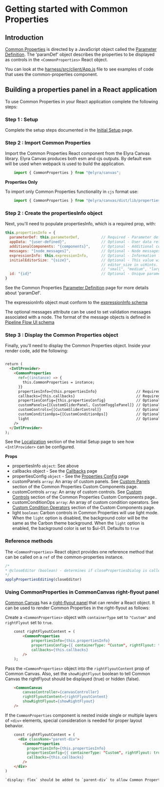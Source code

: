 # Getting started with Common Properties

## Introduction
[Common Properties](01.10-common-properties.md) is directed by a JavaScript object called the [Parameter Definition](04.01-parameter-definition.md). The 'paramDef' object describes the properties to be displayed as controls in the `<CommonProperties>` React object.

You can look at the [harness/src/client/App.js](https://github.com/elyra-ai/canvas/blob/49ed634e3353d8f5c58eb8409ed8e1009f19c87a/canvas_modules/harness/src/client/App.js) file to see examples of code that uses the common-properties component.

## Building a properties panel in a React application

To use Common Properties in your React application complete the following steps:

### Step 1 : Setup

Complete the setup steps documented in the [Initial Setup](02-set-up.md) page.

### Step 2 : Import Common Properties

Import the Common Properties React component from the Elyra Canvas library. Elyra Canvas produces both esm and cjs outputs. By default esm will be used when webpack is used to build the application.

```js
    import { CommonProperties } from "@elyra/canvas";
```
**Properties Only**

To import only Common Properties functionality in `cjs` format use:

```js
    import { CommonProperties } from "@elyra/canvas/dist/lib/properties";
```


### Step 2 : Create the propertiesInfo object

Next, you'll need to populate propertiesInfo, which is a required prop, with:

```js
this.propertiesInfo = {
  parameterDef: this.parameterDef,          // Required - Parameter definitions/hints/conditions
  appData: "{user-defined}",                // Optional - User data returned in applyPropertyChanges
  additionalComponents: "{components}",     // Optional - Additional component(s) to display
  messages: "[node_messages]",              // Optional - Node messages array
  expressionInfo: this.expressionInfo,      // Optional - Information for expression builde
  initialEditorSize: "{size}",              // Optional - This value will override the value of
                                            // editor_size in uiHints. This can have a value of
                                            // "small", "medium", "large", or null
  id: "{id}"                                // Optional - Unique parameter definition ID
}
```
See the Common Properties [Parameter Definition](04.01-parameter-definition.md) page for more details about 'paramDef'.

The expressionInfo object must conform to the [expressionInfo schema](https://github.com/elyra-ai/pipeline-schemas/tree/main/common-canvas/expression)

The optional messages attribute can be used to set validation messages associated with a node. The format of the message objects is defined in [Pipeline Flow UI schema](https://github.com/elyra-ai/pipeline-schemas/blob/main/common-pipeline/pipeline-flow/pipeline-flow-ui-v3-schema.json)


### Step 3 : Display the Common Properties object

Finally, you'll need to display the Common Properties object. Inside your render code, add the following:

```html

return (
  <IntlProvider>
    <CommonProperties
      ref={(instance) => {
        this.CommonProperties = instance;
      }}
      propertiesInfo={this.propertiesInfo}                  // Required
      callbacks={this.callbacks}                            // Required
      propertiesConfig={this.propertiesConfig}              // Optional
      customPanels={[CustomSliderPanel, CustomTogglePanel]} // Optional
      customControls={[CustomSliderControl]}                // Optional
      customConditionOps={[CustomConditionOps]}             // Optional
      light                                                 // Optional
    />
  </IntlProvider>
);
```

See the [Localization](02-set-up.md/#localization) section of the Initial Setup page to see how `<IntlProvider>` can be configured.

**Props**

- propertiesInfo `object`: See above
- callbacks object - See the [Callbacks](04.02-callbacks.md) page
- propertiesConfig `object` - See the [Properties Config](04.08-properties-config.md) page
- customPanels `array`: An array of custom panels. See [Custom Panels](04.06-custom-components.md#custom-panels) section of the Common Properties Custom Components page.
- customControls `array`: An array of custom controls. See [Custom Controls](04.06-custom-components.md#custom-controls) section of the Common Properties Custom Components page..
- customConditionOps `array`: An array of custom condition operators.  See [Custom Condition Operators](04.06-custom-components.md#custom-condition-operators) section of the Custom Components page.
- light `boolean`: Carbon controls in Common Properties will use light mode. When the `light` option is disabled, the background color will be the same as the Carbon theme background. When the `light` option is enabled, the background color is set to $ui-01. Defaults to `true`

### Reference methods

The `<CommonProperties>` React object provides one reference method that can be called on a `ref` of the common-properties instance.
```js
/*
* @closeEditor (boolean) - determines if closePropertiesDialog is called or not
*/
applyPropertiesEditing(closeEditor)
```

### Using CommonProperties in CommonCanvas right-flyout panel

[Common Canvas](03-common-canvas.md) has a [right-flyout panel](03-common-canvas.md#right-flyout-panel-parameters) that can render a React object. It can be used to render Common Properties in the right-flyout as follows:

Create a `<CommonProperties>` object with `containerType` set to `"Custom"` and `rightFlyout` set to `true`.
```html
    const rightFlyoutContent = (
        <CommonProperties
            propertiesInfo={this.propertiesInfo}
            propertiesConfig={{ containerType: "Custom", rightFlyout: true }}
            callbacks={this.callbacks}
        />
    );
```

Pass the `<CommonProperties>` object into the `rightFlyoutContent` prop of Common Canvas. Also, set the `showRightFlyout` boolean to tell Common Canvas the rightFlyout should be displayed (true) or hidden (false).
```html
    <CommonCanvas
        canvasController={canvasController}
        rightFlyoutContent={rightFlyoutContent}
        showRightFlyout={showRightFlyout}
    />
```


If the `CommonProperties` component is nested inside single or multiple layers of `<div>` elements, special consideration is needed for proper layout behavior.

```html
    const rightFlyoutContent = (
      <div className="parent-div">
        <CommonProperties
          propertiesInfo={this.propertiesInfo}
          propertiesConfig={{ containerType: "Custom", rightFlyout: true }}
          callbacks={this.callbacks}
        />
    </div>
)

`display: flex` should be added to `parent-div` to allow Common Properties content to occupy full width and height available in right flyout.
